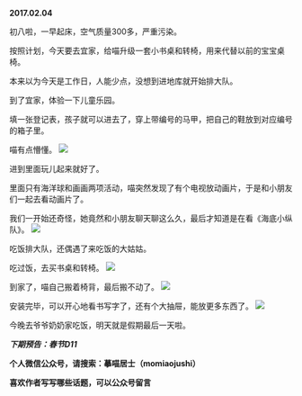 
          
**2017.02.04**

初八啦，一早起床，空气质量300多，严重污染。

按照计划，今天要去宜家，给喵升级一套小书桌和转椅，用来代替以前的宝宝桌椅。

本来以为今天是工作日，人能少点，没想到进地库就开始排大队。

到了宜家，体验一下儿童乐园。

填一张登记表，孩子就可以进去了，穿上带编号的马甲，把自己的鞋放到对应编号的箱子里。

喵有点懵懂。
![](http://wx3.sinaimg.cn/large/627d9660ly1fcehpyz2coj20yg0mzdlr.jpg)


进到里面玩儿起来就好了。

里面只有海洋球和画画两项活动，喵突然发现了有个电视放动画片，于是和小朋友们一起去看动画片了。

我们一开始还奇怪，她竟然和小朋友聊天聊这么久，最后才知道是在看《海底小纵队》。
![](http://wx3.sinaimg.cn/large/627d9660ly1fcehpz5epqj20yg0mzdky.jpg)


吃饭排大队，还偶遇了来吃饭的大姑姑。

吃过饭，去买书桌和转椅。
![](http://wx3.sinaimg.cn/large/627d9660ly1fcehpy93rkj20yg0mzdk3.jpg)


到家了，喵自己搬着椅背，最后搬不动了。
![](http://wx3.sinaimg.cn/large/627d9660ly1fcehpymg9bj20yg0mzae8.jpg)


安装完毕，可以开心地看书写字了，还有个大抽屉，能放更多东西了。
![](http://wx3.sinaimg.cn/large/627d9660ly1fcehpys9j8j20yg0mztd1.jpg)


今晚去爷爷奶奶家吃饭，明天就是假期最后一天啦。


***下期预告：春节D11***


**个人微信公众号，请搜索：摹喵居士（momiaojushi）**

**喜欢作者写写哪些话题，可以公众号留言**

        